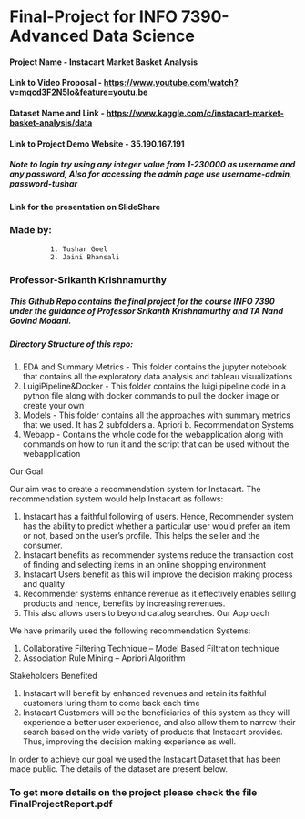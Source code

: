 # Final-Project for INFO 7390-Advanced Data Science
#### Project Name - Instacart Market Basket Analysis
#### Link to Video Proposal - https://www.youtube.com/watch?v=mqcd3F2N5Io&feature=youtu.be
#### Dataset Name and Link - https://www.kaggle.com/c/instacart-market-basket-analysis/data
#### Link to Project Demo Website - 35.190.167.191
##### Note to login try using any integer value from 1-230000 as username and any password, Also for accessing the admin page use username-admin, password-tushar

#### Link for the presentation on SlideShare

### Made by:
              1. Tushar Goel 
              2. Jaini Bhansali
### Professor-Srikanth Krishnamurthy

##### This Github Repo contains the final project for the course INFO 7390 under the guidance of Professor Srikanth Krishnamurthy and TA Nand Govind Modani.

##### Directory Structure of this repo:
  1. EDA and Summary Metrics - This folder contains the jupyter notebook that contains all the exploratory data analysis and tableau visualizations
  2. LuigiPipeline&Docker - This folder contains the luigi pipeline code in a python file along with docker commands to pull the docker image or create your own
  3. Models - This folder contains all the approaches with summary metrics that we used. It has 2 subfolders a. Apriori b. Recommendation Systems
  4. Webapp - Contains the whole code for the webapplication along with commands on how to run it and the script that can be used without the webapplication
  
 Our Goal 

Our aim was to create a recommendation system for Instacart. The recommendation system would help Instacart as follows: 
1.	Instacart has a faithful following of users. Hence, Recommender system has the ability to predict whether a particular user would prefer an item or not, based on the user’s profile. This helps the seller and the consumer.
2.	Instacart benefits as recommender systems reduce the transaction cost of finding and selecting items in an online shopping environment
3.	Instacart Users benefit as this will  improve the decision making process and quality 
4.	Recommender systems enhance revenue as it effectively enables selling products and hence, benefits by increasing revenues.
5.	This also allows users to beyond catalog searches.
Our Approach

We have primarily used the following recommendation Systems:
1.	Collaborative Filtering Technique – Model Based Filtration technique
2.	Association Rule Mining – Apriori Algorithm



Stakeholders Benefited
1.	Instacart will benefit by enhanced revenues and retain its faithful customers luring them to come back each time
2.	Instacart Customers will be the beneficiaries of this system as they will experience a better user experience, and also allow them to narrow their search based on the wide variety of products that Instacart provides. Thus, improving the decision making experience as well.

In order to achieve our goal we used the Instacart Dataset that has been made public. The details of the dataset are present below.

 
### To get more details on the project please check the file FinalProjectReport.pdf

